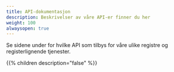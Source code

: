 ```yaml
---
title: API-dokumentasjon
description: Beskrivelser av våre API-er finner du her
weight: 100
alwaysopen: true
---
```


Se sidene under for hvilke API som tilbys for våre ulike registre og registerlignende tjenester.

{{% children description="false" %}}